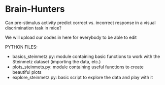 # Brain-Hunters
Can pre-stimulus activity predict correct vs. incorrect response in a visual discrimination task in mice?

We will upload our codes in here for everybody to be able to edit  

PYTHON FILES:
  - basics_steinmetz.py: module containing basic functions to work with the Steinmetz dataset (importing the data, etc.)
  - plots_steinmets.py: module containing useful functions to create beautiful plots
  - explore_steinmetz.py: basic script to explore the data and play with it
